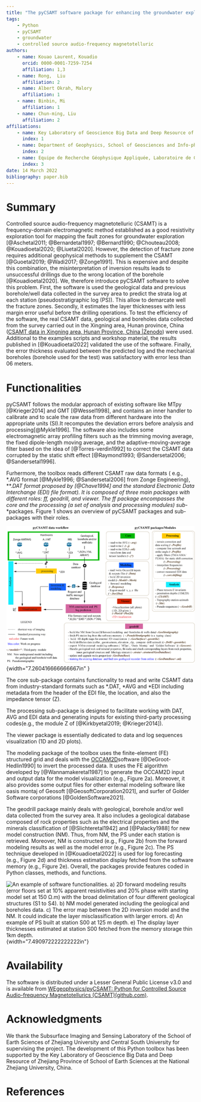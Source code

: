 ```yaml
---
title: "The pyCSAMT software package for enhancing the groundwater exploration technique using the CSAMT data"
tags:
	- Python
	- pyCSAMT
	- groundwater 
	- controlled source audio-frequency magnetotelluric 
authors:
	- name: Kouao Laurent, Kouadio
	  orcid: 0000-0001-7259-7254
	  affiliation: 1,3
	- name: Rong,  Liu
	  affiliation: 2
	- name: Albert Okrah, Malory
	  affiliation: 1
	- name: Binbin, Mi
	  affiliation: 1
	- name: Chun-ming, Liu
	  affiliation: 2
affiliations:
	- name: Key Laboratory of Geoscience Big Data and Deep Resource of Zhejiang Province, School of Earth Sciences, Zhejiang University, China.
	  index: 1
	- name: Department of Geophysics, School of Geosciences and Info-physics, Central South University, China.
	  index: 2
	- name: Equipe de Recherche Géophysique Appliquée, Laboratoire de Geologie Ressources Minerales et Energetiques, Université Félix Houphouët-Boigny, Cote d'Ivoire.
	  index: 3
date: 14 March 2022
bibliography: paper.bib
---
```



# Summary 

Controlled source audio-frequency magnetotelluric (CSAMT) is a frequency-domain electromagnetic method established as a 
good resistivity exploration tool for mapping the fault zones for groundwater exploration [@Aschetal2011; @Bernardetal1997; @Bernard1990; @Chouteau2008; @Kouadioetal2020; @Liuetal2020]. 
However, the detection of fracture zone requires additional geophysical methods to supplement the CSAMT [@Guoetal2019; @Wadi2017; @Zonge1991].
 This is expensive and despite this combination, the misinterpretation of inversion results leads to unsuccessful drillings due to the wrong location of the borehole [@Kouadioetal2020].
 We, therefore introduce pyCSAMT software to solve this problem. First, the software is used the geological data and previous borehole/well data collected in the survey area to predict the strata log at each station (pseudostratigraphic log (PS)).
 This allow to demarcate well the fracture zones. Secondly, it estimates the layer thicknesses with less margin error useful before the drilling operations.
To test the efficiency of the software, the real CSAMT data, geological and boreholes data collected from the survey carried out in the Xingning area, Hunan province, China ([CSAMT data in Xingning area, Hunan Province, China \|Zenodo](https://zenodo.org/record/5533467#.YVK6mnzithF)) were used.
Additional to the examples scripts and workshop material, the results published in [@Kouadioetal2022] validated the use of the software. Finally, the error thickness evaluated between the predicted log and the mechanical boreholes (borehole used for the test) was satisfactory with error less than 06 meters.


# Functionalities 

pyCSAMT follows the modular approach of existing software like MTpy [@Krieger2014] and GMT [@Wessel1998], and contains an inner handler to calibrate and to scale the raw data
from different hardware into the appropriate units (SI).It recomputes the deviation errors before analysis and processing[@Mykle1996]. The software also includes some electromagnetic array
profiling filters such as the trimming moving average, the fixed dipole-length moving average, and the adaptive-moving-average filter
based on the idea of [@Torres-verdìn1992] to correct the CSAMT data corrupted by the static shift effect [@Raymond1993; @Sandersetal2006; @Sandersetal1996].

Furhermore, the toolbox reads different CSAMT raw data formats ( e.g., \*.AVG format [@Mykle1996; @Sandersetal2006] from Zonge Engineering), \**.*DAT format proposed by [@Chave1994] and
the standard Electronic Data Interchange (EDI) file format). It is composed of three main packages with different roles: *ff*, *geodrill*, and *viewer*. The *ff* package encompasses the *core* and the
*processing* (a set of *analysis* and *processing* modules) sub*-*packages. Figure 1 shows an overview of pyCSAMT packages and sub-packages with their roles.

![pyCSAMT packages structures and the keys modules. The colors in the workflow diagram represent which parts of the software are used in each step. For example, the modules in the geodrill packages are usedfor NM construction and PS prediction ](paper_figures/pycsamt_workflow_and_packages.png){width="7.260416666666667in" }


The core sub-package contains functionality to read and write CSAMT data from industry-standard formats such as \*.DAT, \*AVG and \*EDI including metadata from the header of the EDI file, the location, and also the impedance tensor (Z).

The processing sub-package is designed to facilitate working with DAT, AVG and EDI data and generating inputs for existing third-party processing codes(e.g., the module Z of [@Kirkbyetal2019; @Krieger2014]).

The viewer package is essentially dedicated to data and log sequences visualization (1D and 2D plots).

The modeling package of the toolbox uses the finite-element (FE) structured grid and deals with the [OCCAM2D](https://marineemlab.ucsd.edu/Projects/Occam/index.html)software [@DeGroot-Hedlin1990] to invert the processed data. It uses the FE algorithm
developed by [@Wannamakeretal1987] to generate the OCCAM2D input and output data for the model visualization (e.g., Figure 2a). Moreover, it also provides some output files for other external modeling software like
oasis montaj of Geosoft [@GeosoftCorporation2021], and surfer of Golder Software corporations [@GoldenSoftware2021].

The geodrill package mainly deals with geological, borehole and/or well data collected from the survey area.  It also includes a geological database composed of rock properties such as the electrical properties and the minerals classification 
of [@Slichteretal1942] and [@Palacky1988] for new model construction (NM). Thus, from NM, the PS under each station is retrieved.  Moreover, NM is constructed (e.g., Figure 2b) from the forward modeling results as well as the model error (e.g., Figure 2c). The  PS technique developed in  [@Kouadioetal2022] 
is used for log forecasting (e.g., Figure 2d) and thickness estimation display fetched from the software memory (e.g., Figure 2e). Overall, the packages provide features coded in Python classes, methods, and functions.

![An example of software functionalities. a) 2D forward modeling results (error floors set at 10% apparent resistivities and 20% phase with starting model set at 150 Ω.m) with the broad delimitation of four different geological structures (S1 to S4). b) NM model generated including the geological and boreholes data. c) The error map between the 2D inversion model and the NM. It could indicate the layer misclassification with larger errors. d) An example of PS built at station S00 at 125 m depth. e) The display layer thicknesses estimated at station S00 fetched from the memory storage thin 1km depth.](paper_figures/NMpseudostratigraphic_log_at_125_m_depth.png){width="7.490972222222222in"}


# Availability

The software is distributed under a Lesser General Public License v3.0 and is available from [WEgeophysics/pyCSAMT: Python for Controlled Source Audio-frequency Magnetotellurics (CSAMT)(github.com)](https://github.com/WEgeophysics/pyCSAMT).

# Acknowledgments 

We thank the Subsurface Imaging and Sensing Laboratory of the School of Earth Sciences of Zhejiang University and Central South University for supervising the project. The development of this Python toolbox has been
supported by the Key Laboratory of Geoscience Big Data and Deep Resource of Zhejiang Province of School of Earth Sciences at the National Zhejiang University, China.

# References 


